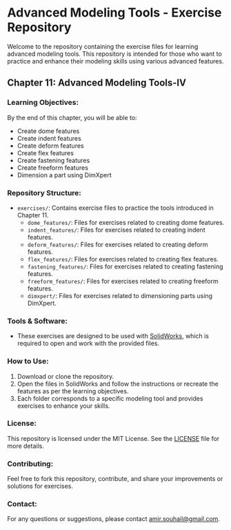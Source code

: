 # Advanced Modeling Tools - Exercise Repository

Welcome to the repository containing the exercise files for learning advanced modeling tools. This repository is intended for those who want to practice and enhance their modeling skills using various advanced features.

## Chapter 11: Advanced Modeling Tools-IV

### Learning Objectives:
By the end of this chapter, you will be able to:
- Create dome features
- Create indent features
- Create deform features
- Create flex features
- Create fastening features
- Create freeform features
- Dimension a part using DimXpert

### Repository Structure:

- `exercises/`: Contains exercise files to practice the tools introduced in Chapter 11.
  - `dome_features/`: Files for exercises related to creating dome features.
  - `indent_features/`: Files for exercises related to creating indent features.
  - `deform_features/`: Files for exercises related to creating deform features.
  - `flex_features/`: Files for exercises related to creating flex features.
  - `fastening_features/`: Files for exercises related to creating fastening features.
  - `freeform_features/`: Files for exercises related to creating freeform features.
  - `dimxpert/`: Files for exercises related to dimensioning parts using DimXpert.

### Tools & Software:
- These exercises are designed to be used with [SolidWorks](https://www.solidworks.com/), which is required to open and work with the provided files.

### How to Use:
1. Download or clone the repository.
2. Open the files in SolidWorks and follow the instructions or recreate the features as per the learning objectives.
3. Each folder corresponds to a specific modeling tool and provides exercises to enhance your skills.

### License:
This repository is licensed under the MIT License. See the [LICENSE](LICENSE) file for more details.

### Contributing:
Feel free to fork this repository, contribute, and share your improvements or solutions for exercises.

### Contact:
For any questions or suggestions, please contact [amir.souhail@gmail.com](mailto:amir.souhail@gmail.com).
